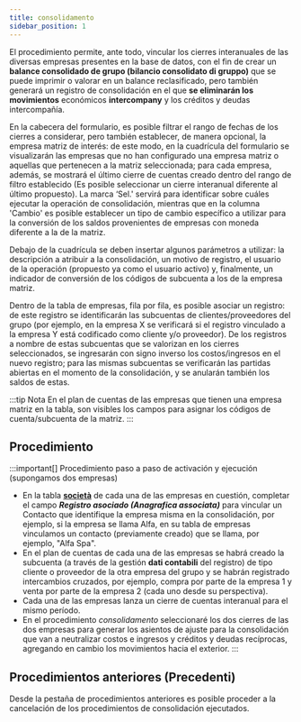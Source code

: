 ```yaml
---
title: consolidamento
sidebar_position: 1
---
```


El procedimiento permite, ante todo, vincular los cierres interanuales de las diversas empresas presentes en la base de datos, con el fin de crear un **balance consolidado de grupo (bilancio consolidato di gruppo)** que se puede imprimir o valorar en un balance reclasificado, pero también generará un registro de consolidación en el que **se eliminarán los movimientos** económicos **intercompany** y los créditos y deudas intercompañía.

En la cabecera del formulario, es posible filtrar el rango de fechas de los cierres a considerar, pero también establecer, de manera opcional, la empresa matriz de interés: de este modo, en la cuadrícula del formulario se visualizarán las empresas que no han configurado una empresa matriz o aquellas que pertenecen a la matriz seleccionada; para cada empresa, además, se mostrará el último cierre de cuentas creado dentro del rango de filtro establecido (Es posible seleccionar un cierre interanual diferente al último propuesto). La marca ‘Sel.' servirá para identificar sobre cuáles ejecutar la operación de consolidación, mientras que en la columna 'Cambio' es posible establecer un tipo de cambio específico a utilizar para la conversión de los saldos provenientes de empresas con moneda diferente a la de la matriz.

Debajo de la cuadrícula se deben insertar algunos parámetros a utilizar: la descripción a atribuir a la consolidación, un motivo de registro, el usuario de la operación (propuesto ya como el usuario activo) y, finalmente, un indicador de conversión de los códigos de subcuenta a los de la empresa matriz.

Dentro de la tabla de empresas, fila por fila, es posible asociar un registro: de este registro se identificarán las subcuentas de clientes/proveedores del grupo (por ejemplo, en la empresa X se verificará si el registro vinculado a la empresa Y está codificado como cliente y/o proveedor). De los registros a nombre de estas subcuentas que se valorizan en los cierres seleccionados, se ingresarán con signo inverso los costos/ingresos en el nuevo registro; para las mismas subcuentas se verificarán las partidas abiertas en el momento de la consolidación, y se anularán también los saldos de estas.

:::tip Nota
En el plan de cuentas de las empresas que tienen una empresa matriz en la tabla, son visibles los campos para asignar los códigos de cuenta/subcuenta de la matriz.
:::

## Procedimiento

:::important[]
Procedimiento paso a paso de activación y ejecución (supongamos dos empresas)

- En la tabla [**società**](/docs/configurations/tables/general-settings/company#dettaglio-anagrafica-societa) de cada una de las empresas en cuestión, completar el campo ***Registro asociado (Anagrafica associata)*** para vincular un Contacto que identifique la empresa misma en la consolidación, por ejemplo, si la empresa se llama Alfa, en su tabla de empresas vinculamos un contacto (previamente creado) que se llama, por ejemplo, "Alfa Spa".  
- En el plan de cuentas de cada una de las empresas se habrá creado la subcuenta (a través de la gestión **dati contabili** del registro) de tipo cliente o proveedor de la otra empresa del grupo y se habrán registrado intercambios cruzados, por ejemplo, compra por parte de la empresa 1 y venta por parte de la empresa 2 (cada uno desde su perspectiva).  
- Cada una de las empresas lanza un cierre de cuentas interanual para el mismo período.  
- En el procedimiento *consolidamento* seleccionaré los dos cierres de las dos empresas para generar los asientos de ajuste para la consolidación que van a neutralizar costos e ingresos y créditos y deudas recíprocas, agregando en cambio los movimientos hacia el exterior.
:::

## Procedimientos anteriores (Precedenti)

Desde la pestaña de procedimientos anteriores es posible proceder a la cancelación de los procedimientos de consolidación ejecutados.